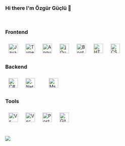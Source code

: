 ### Hi there I'm Özgür Güçlü 👋

<br/>  

### Frontend  
<div align="left">  
<a href="https://www.javascript.com/" target="_blank"><img style="margin: 10px" src="https://profilinator.rishav.dev/skills-assets/javascript-original.svg" alt="JavaScript" height="30" /></a>
<a href="https://www.typescriptlang.org/" target="_blank"><img style="margin: 10px" src="https://profilinator.rishav.dev/skills-assets/typescript-original.svg" alt="TypeScript" height="30" /></a>  
<a href="https://angular.io/" target="_blank"><img style="margin: 10px" src="https://profilinator.rishav.dev/skills-assets/angularjs-original.svg" alt="Angular" height="30"></a>
<a href="https://jquery.com/" target="_blank"><img style="margin: 10px" src="https://profilinator.rishav.dev/skills-assets/jquery.png" alt="jQuery" height="30" /></a>  
<a href="https://getbootstrap.com/docs/3.4/javascript/" target="_blank"><img style="margin: 10px" src="https://profilinator.rishav.dev/skills-assets/bootstrap-plain.svg" alt="Bootstrap" height="30" /></a>  
<a href="https://en.wikipedia.org/wiki/HTML5" target="_blank"><img style="margin: 10px" src="https://cdn-icons-png.flaticon.com/512/732/732212.png" alt="HTML5" height="30" /></a>  
<a href="https://www.w3schools.com/css/" target="_blank"><img style="margin: 10px" src="https://cdn4.iconfinder.com/data/icons/iconsimple-programming/512/css-512.png" alt="CSS3" height="30" /></a>  
</div>

### Backend  
<div align="left">  
<a href="https://docs.microsoft.com/en-us/dotnet/csharp/" target="_blank"><img style="margin: 10px" src="https://cdn-icons-png.flaticon.com/512/6132/6132221.png" alt="C#" height="30" /></a>  
<a href="https://dotnet.microsoft.com/download" target="_blank"><img style="margin: 10px" src="https://profilinator.rishav.dev/skills-assets/dotnetcore.png" alt=".Net Core" height="30" /></a>
<a href="https://www.microsoft.com/en-us/sql-server/sql-server-downloads" target="_blank"><img style="margin: 10px"><img style="margin: 10px" src="https://i0.wp.com/ahex.co/wp-content/uploads/2022/06/Group-56814.png?fit=552%2C550&ssl=1" alt="Mssql" height="30" /></a>
</div>

### Tools  
<div align="left">
<a href="https://visualstudio.microsoft.com"><img style="margin: 10px" src="https://upload.wikimedia.org/wikipedia/commons/thumb/2/2c/Visual_Studio_Icon_2022.svg/1200px-Visual_Studio_Icon_2022.svg.png" alt="Vs" height="30"/></a>
<a href="https://code.visualstudio.com" target="_blank"><img style="margin: 10px" src="https://upload.wikimedia.org/wikipedia/commons/thumb/9/9a/Visual_Studio_Code_1.35_icon.svg/1200px-Visual_Studio_Code_1.35_icon.svg.png" alt="Vsc" height="30"/></a>
<a href="https://www.postman.com" target="_blank"><img style="margin: 10px" src="https://voyager.postman.com/logo/postman-logo-icon-orange.svg" alt="Postman" height="30"/></a>
<a href="https://github.com/" target="_blank"><img style="margin: 10px" src="https://profilinator.rishav.dev/skills-assets/git-scm-icon.svg" alt="Git" height="30" /></a>  
</div>
<br/>  
<br/>  
<img src="https://github-readme-stats.vercel.app/api/top-langs/?username=ozgurguclu&theme=default&hide_border=true&include_all_commits=false&count_private=false&layout=compact" align="left" />
